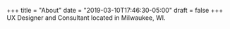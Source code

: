 +++
title = "About"
date = "2019-03-10T17:46:30-05:00"
draft = false
+++
UX Designer and Consultant located in Milwaukee, WI.
